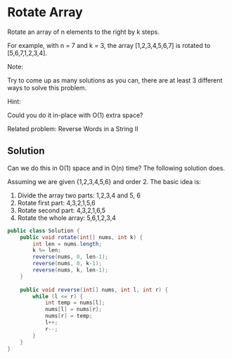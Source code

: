 # Rotate Array

Rotate an array of n elements to the right by k steps.

For example, with n = 7 and k = 3, the array [1,2,3,4,5,6,7] is rotated to [5,6,7,1,2,3,4].

Note:

Try to come up as many solutions as you can, there are at least 3 different ways to solve this problem.

Hint:

Could you do it in-place with O(1) extra space?

Related problem: Reverse Words in a String II

## Solution

Can we do this in O(1) space and in O(n) time? The following solution does.

Assuming we are given {1,2,3,4,5,6} and order 2. The basic idea is:

1. Divide the array two parts: 1,2,3,4 and 5, 6
2. Rotate first part: 4,3,2,1,5,6
3. Rotate second part: 4,3,2,1,6,5
4. Rotate the whole array: 5,6,1,2,3,4

```java
public class Solution {
    public void rotate(int[] nums, int k) {
        int len = nums.length;
        k %= len;
        reverse(nums, 0, len-1);
        reverse(nums, 0, k-1);
        reverse(nums, k, len-1);
    }
    
    public void reverse(int[] nums, int l, int r) {
        while (l <= r) {
            int temp = nums[l];
            nums[l] = nums[r];
            nums[r] = temp;
            l++;
            r--;
        }
    }
}
```